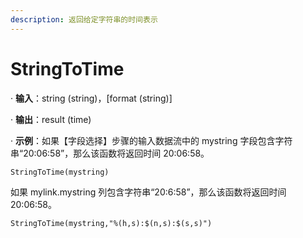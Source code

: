 ```yaml
---
description: 返回给定字符串的时间表示
---
```


# StringToTime

· **输入**：string (string)，\[format (string)]

· **输出**：result (time)

· **示例**：如果【字段选择】步骤的输入数据流中的 mystring 字段包含字符串“20:06:58”，那么该函数将返回时间 20:06:58。

`StringToTime(mystring)`

如果 mylink.mystring 列包含字符串“20:6:58”，那么该函数将返回时间 20:06:58。

`StringToTime(mystring,"%(h,s):$(n,s):$(s,s)")`
